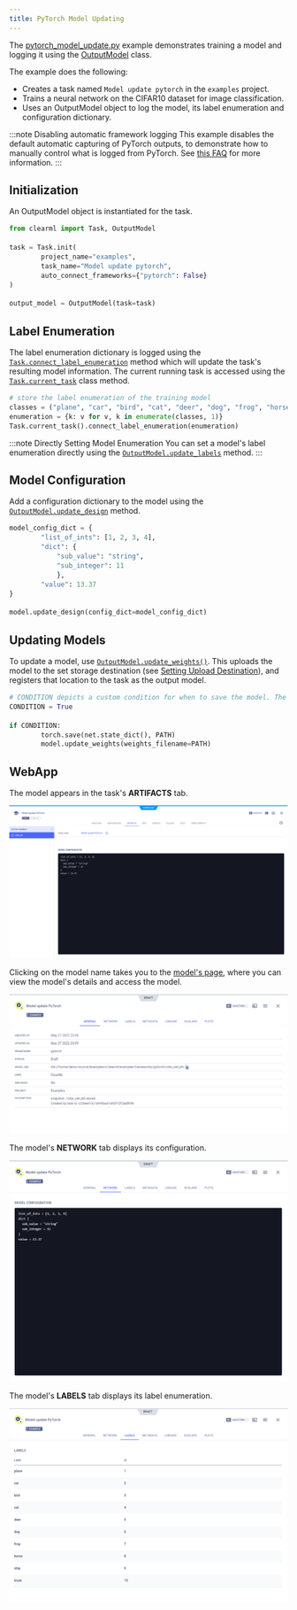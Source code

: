 ```yaml
---
title: PyTorch Model Updating
---
```


The [pytorch_model_update.py](https://github.com/allegroai/clearml/blob/master/examples/frameworks/pytorch/pytorch_model_update.py) 
example demonstrates training a model and logging it using the [OutputModel](../../../references/sdk/model_outputmodel.md) 
class. 

The example does the following:
* Creates a task named `Model update pytorch` in the `examples` project.
* Trains a neural network on the CIFAR10 dataset for image classification.
* Uses an OutputModel object to log the model, its label enumeration and configuration dictionary.

:::note Disabling automatic framework logging
This example disables the default automatic capturing of PyTorch outputs, to demonstrate how to manually control what is 
logged from PyTorch. See [this FAQ](../../../faq.md#controlling_logging) for more information. 
::: 

## Initialization
An OutputModel object is instantiated for the task. 

```python
from clearml import Task, OutputModel

task = Task.init(
        project_name="examples",
        task_name="Model update pytorch",
        auto_connect_frameworks={"pytorch": False}
)
 
output_model = OutputModel(task=task)
```

## Label Enumeration
The label enumeration dictionary is logged using the [`Task.connect_label_enumeration`](../../../references/sdk/task.md#connect_label_enumeration) 
method which will update the task's resulting model information. The current running task is accessed using the 
[`Task.current_task`](../../../references/sdk/task.md#taskcurrent_task) class method.

```python
# store the label enumeration of the training model
classes = ("plane", "car", "bird", "cat", "deer", "dog", "frog", "horse", "ship", "truck",)
enumeration = {k: v for v, k in enumerate(classes, 1)}
Task.current_task().connect_label_enumeration(enumeration)
```

:::note Directly Setting Model Enumeration
You can set a model's label enumeration directly using the [`OutputModel.update_labels`](../../../references/sdk/model_outputmodel.md#update_labels) 
method.
:::

## Model Configuration

Add a configuration dictionary to the model using the [`OutputModel.update_design`](../../../references/sdk/model_outputmodel.md#update_design) 
method. 

```python
model_config_dict = {
        "list_of_ints": [1, 2, 3, 4],
        "dict": {
            "sub_value": "string",
            "sub_integer": 11
            },
        "value": 13.37
}
 
model.update_design(config_dict=model_config_dict)
```

## Updating Models
To update a model, use [`OutputModel.update_weights()`](../../../references/sdk/model_outputmodel.md#update_weights). 
This uploads the model to the set storage destination (see [Setting Upload Destination](../../../fundamentals/models.md#setting-upload-destination)), 
and registers that location to the task as the output model. 

```python
# CONDITION depicts a custom condition for when to save the model. The model is saved and then updated in ClearML
CONDITION = True

if CONDITION:
        torch.save(net.state_dict(), PATH)
        model.update_weights(weights_filename=PATH)
```

## WebApp
The model appears in the task's **ARTIFACTS** tab. 

![Task artifacts](../../../img/examples_model_update_artifacts.png)

Clicking on the model name takes you to the [model's page](../../../webapp/webapp_model_viewing.md), where you can view the 
model's details and access the model.

![Model page](../../../img/examples_model_update_model.png)

The model's **NETWORK** tab displays its configuration.

![Model network tab](../../../img/examples_model_update_network.png)

The model's **LABELS** tab displays its label enumeration.

![Model labels](../../../img/examples_model_update_labels.png)

